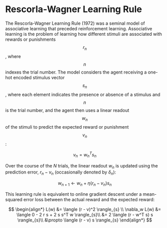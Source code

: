 # Rescorla-Wagner Learning Rule

The Rescorla-Wagner Learning Rule (1972) was a seminal model of associative learning
that preceded reinforcement learning. Associative learning is the problem of learning
how different stimuli are associated with rewards or punishments $$r_n$$, where $$n$$ indexes
the trial number. The model considers the agent receiving a one-hot encoded stimulus vector
$$s_n$$, where each element indicates the presence or absence of a stimulus and $$n$$ is the
trial number, and the agent then uses a linear readout $$w_n$$ of the stimuli to predict
the expected reward or punishment $$v_n$$:

$$ v_n = w_n^T s_n $$


Over the course of the $N$ trials, the linear readout $w_n$ is updated using the prediction
error, $r_n - v_n$ (occasionally denoted by $\delta_n$):

$$ w_{n+1} \leftarrow w_n + \eta (r_n - v_n) s_n $$

This learning rule is equivalent to online gradient descent under a mean-squared error loss
between the actual reward and the expected reward:

$$
\begin{align*}
L(w) &= \langle (r - v)^2 \rangle_{s} \\
\nabla_w L(w) &= \langle  0 - 2 r s + 2 s s^T w \rangle_{s}\\
&= 2 \langle (r - w^T s) s \rangle_{s}\\
&\propto \langle (r - v) s \rangle_{s}
\end{align*}
$$